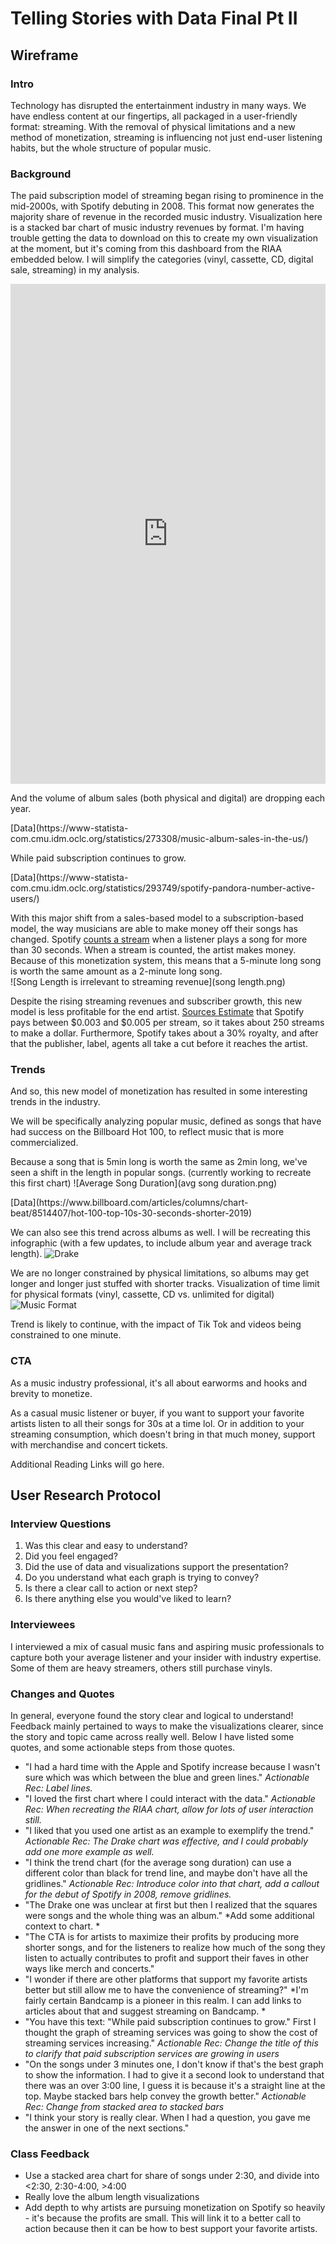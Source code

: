 # Telling Stories with Data Final Pt II

## Wireframe 

### Intro
Technology has disrupted the entertainment industry in many ways. We have endless content at our fingertips, all packaged in a user-friendly format: streaming. With the removal of physical limitations and a new method of monetization, streaming is influencing not just end-user listening habits, but the whole structure of popular music. 

### Background
The paid subscription model of streaming began rising to prominence in the mid-2000s, with Spotify debuting in 2008. This format now generates the majority share of revenue in the recorded music industry. 
Visualization here is a stacked bar chart of music industry revenues by format. I'm having trouble getting the data to download on this to create my own visualization at the moment, but it's coming from this dashboard from the RIAA embedded below. I will simplify the categories (vinyl, cassette, CD, digital sale, streaming) in my analysis. 

<iframe src="https://public.tableau.com/views/U_S_RecordedMusicRevenuesbyFormat_0/RevenuesbyFormat?:showVizHome=no&:embed=true" width="100%" height="800" seamless frameborder="0" scrolling="yes"></iframe>


And the volume of album sales (both physical and digital) are dropping each year. 
<div class="flourish-embed flourish-chart" data-src="visualisation/5527016"><script src="https://public.flourish.studio/resources/embed.js"></script></div>
[Data](https://www-statista-com.cmu.idm.oclc.org/statistics/273308/music-album-sales-in-the-us/)

While paid subscription continues to grow. 
<div class="flourish-embed flourish-chart" data-src="visualisation/5527090"><script src="https://public.flourish.studio/resources/embed.js"></script></div>
[Data](https://www-statista-com.cmu.idm.oclc.org/statistics/293749/spotify-pandora-number-active-users/)

With this major shift from a sales-based model to a subscription-based model, the way musicians are able to make money off their songs has changed. Spotify [counts a stream](https://artists.spotify.com/faq/stats#how-are-streams-counted) when a listener plays a song for more than 30 seconds. When a stream is counted, the artist makes money. Because of this monetization system, this means that a 5-minute long song is worth the same amount as a 2-minute long song.  
![Song Length is irrelevant to streaming revenue](song length.png) 

Despite the rising streaming revenues and subscriber growth, this new model is less profitable for the end artist. [Sources Estimate](https://www.businessinsider.com/how-much-does-spotify-pay-per-stream) that Spotify pays between $0.003 and $0.005 per stream, so it takes about 250 streams to make a dollar. Furthermore, Spotify takes about a 30% royalty, and after that the publisher, label, agents all take a cut before it reaches the artist. 

### Trends
And so, this new model of monetization has resulted in some interesting trends in the industry. 

We will be specifically analyzing popular music, defined as songs that have had success on the Billboard Hot 100, to reflect music that is more commercialized. 

Because a song that is 5min long is worth the same as 2min long, we've seen a shift in the length in popular songs. 
(currently working to recreate this first chart)
![Average Song Duration](avg song duration.png)

<div class="flourish-embed flourish-chart" data-src="visualisation/5527355"><script src="https://public.flourish.studio/resources/embed.js"></script></div>
[Data](https://www.billboard.com/articles/columns/chart-beat/8514407/hot-100-top-10s-30-seconds-shorter-2019)

We can also see this trend across albums as well. I will be recreating this infographic (with a few updates, to include album year and average track length). 
![Drake](drake.png)

We are no longer constrained by physical limitations, so albums may get longer and longer just stuffed with shorter tracks. 
Visualization of time limit for physical formats (vinyl, cassette, CD vs. unlimited for digital) 
![Music Format](format.png)

Trend is likely to continue, with the impact of Tik Tok and videos being constrained to one minute.

### CTA 
As a music industry professional, it's all about earworms and hooks and brevity to monetize.  

As a casual music listener or buyer, if you want to support your favorite artists listen to all their songs for 30s at a time lol. Or in addition to your streaming consumption, which doesn't bring in that much money, support with merchandise and concert tickets. 

Additional Reading Links will go here. 

## User Research Protocol 

### Interview Questions
1. Was this clear and easy to understand?
2. Did you feel engaged?
3. Did the use of data and visualizations support the presentation?
4. Do you understand what each graph is trying to convey?
5. Is there a clear call to action or next step?
6. Is there anything else you would've liked to learn?

### Interviewees  
I interviewed a mix of casual music fans and aspiring music professionals to capture both your average listener and your insider with industry expertise. Some of them are heavy streamers, others still purchase vinyls. 

### Changes and Quotes
In general, everyone found the story clear and logical to understand! Feedback mainly pertained to ways to make the visualizations clearer, since the story and topic came across really well. Below I have listed some quotes, and some actionable steps from those quotes. 

* "I had a hard time with the Apple and Spotify increase because I wasn't sure which was which between the blue and green lines." *Actionable Rec: Label lines.*
* "I loved the first chart where I could interact with the data." *Actionable Rec: When recreating the RIAA chart, allow for lots of user interaction still.* 
* "I liked that you used one artist as an example to exemplify the trend." *Actionable Rec: The Drake chart was effective, and I could probably add one more example as well.*
* "I think the trend chart (for the average song duration) can use a different color than black for trend line, and maybe don't have all the gridlines." *Actionable Rec: Introduce color into that chart, add a callout for the debut of Spotify in 2008, remove gridlines.*
* "The Drake one was unclear at first but then I realized that the squares were songs and the whole thing was an album." *Add some additional context to chart. *
* "The CTA is for artists to maximize their profits by producing more shorter songs, and for the listeners to realize how much of the song they listen to actually contributes to profit and support their faves in other ways like merch and concerts."
* "I wonder if there are other platforms that support my favorite artists better but still allow me to have the convenience of streaming?" *I'm fairly certain Bandcamp is a pioneer in this realm. I can add links to articles about that and suggest streaming on Bandcamp. *
* "You have this text: "While paid subscription continues to grow." First I thought the graph of streaming services was going to show the cost of streaming services increasing." *Actionable Rec: Change the title of this to clarify that paid subscription services are growing in users* 
* "On the songs under 3 minutes one, I don't know if that's the best graph to show the information. I had to give it a second look to understand that there was an over 3:00 line, I guess it is because it's a straight line at the top. Maybe stacked bars help convey the growth better." *Actionable Rec: Change from stacked area to stacked bars* 
* "I think your story is really clear. When I had a question, you gave me the answer in one of the next sections." 

### Class Feedback
* Use a stacked area chart for share of songs under 2:30, and divide into <2:30, 2:30-4:00, >4:00 
* Really love the album length visualizations 
* Add depth to why artists are pursuing monetization on Spotify so heavily - it's because the profits are small. This will link it to a better call to action because then it can be how to best support your favorite artists. 
